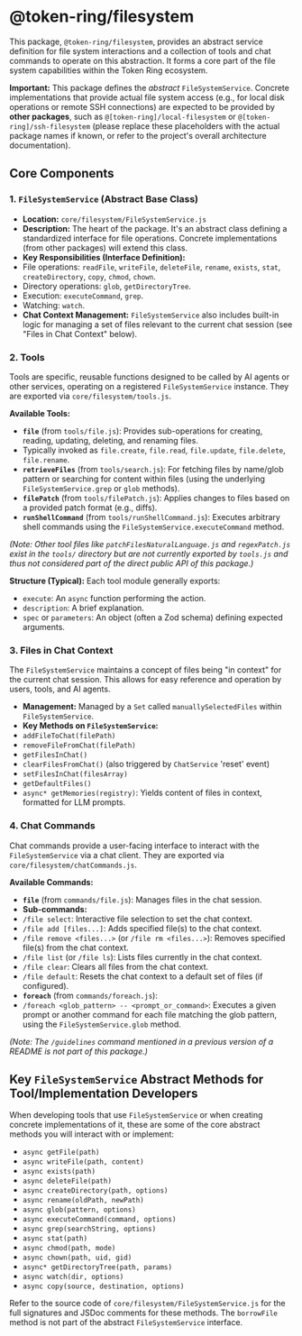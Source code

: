 # @token-ring/filesystem

This package, `@token-ring/filesystem`, provides an abstract service definition for file system interactions and a
collection of tools and chat commands to operate on this abstraction. It forms a core part of the file system
capabilities within the Token Ring ecosystem.

**Important:** This package defines the *abstract* `FileSystemService`. Concrete implementations that provide actual
file system access (e.g., for local disk operations or remote SSH connections) are expected to be provided by **other
packages**, such as `@[token-ring]/local-filesystem` or `@[token-ring]/ssh-filesystem` (please replace these
placeholders with the actual package names if known, or refer to the project's overall architecture documentation).

## Core Components

### 1. `FileSystemService` (Abstract Base Class)

- **Location:** `core/filesystem/FileSystemService.js`
- **Description:** The heart of the package. It's an abstract class defining a standardized interface for file
  operations. Concrete implementations (from other packages) will extend this class.
- **Key Responsibilities (Interface Definition):**
- File operations: `readFile`, `writeFile`, `deleteFile`, `rename`, `exists`, `stat`, `createDirectory`, `copy`,
  `chmod`, `chown`.
- Directory operations: `glob`, `getDirectoryTree`.
- Execution: `executeCommand`, `grep`.
- Watching: `watch`.
- **Chat Context Management:** `FileSystemService` also includes built-in logic for managing a set of files relevant to
  the current chat session (see "Files in Chat Context" below).

### 2. Tools

Tools are specific, reusable functions designed to be called by AI agents or other services, operating on a registered
`FileSystemService` instance. They are exported via `core/filesystem/tools.js`.

**Available Tools:**

- **`file`** (from `tools/file.js`): Provides sub-operations for creating, reading, updating, deleting, and renaming
  files.
- Typically invoked as `file.create`, `file.read`, `file.update`, `file.delete`, `file.rename`.
- **`retrieveFiles`** (from `tools/search.js`): For fetching files by name/glob pattern or searching for content within
  files (using the underlying `FileSystemService.grep` or `glob` methods).
- **`filePatch`** (from `tools/filePatch.js`): Applies changes to files based on a provided patch format (e.g., diffs).
- **`runShellCommand`** (from `tools/runShellCommand.js`): Executes arbitrary shell commands using the
  `FileSystemService.executeCommand` method.

*(Note: Other tool files like `patchFilesNaturalLanguage.js` and `regexPatch.js` exist in the `tools/` directory but are
not currently exported by `tools.js` and thus not considered part of the direct public API of this package.)*

**Structure (Typical):**
Each tool module generally exports:

- `execute`: An `async` function performing the action.
- `description`: A brief explanation.
- `spec` or `parameters`: An object (often a Zod schema) defining expected arguments.

### 3. Files in Chat Context

The `FileSystemService` maintains a concept of files being "in context" for the current chat session. This allows for
easy reference and operation by users, tools, and AI agents.

- **Management:** Managed by a `Set` called `manuallySelectedFiles` within `FileSystemService`.
- **Key Methods on `FileSystemService`:**
- `addFileToChat(filePath)`
- `removeFileFromChat(filePath)`
- `getFilesInChat()`
- `clearFilesFromChat()` (also triggered by `ChatService` 'reset' event)
- `setFilesInChat(filesArray)`
- `getDefaultFiles()`
- `async* getMemories(registry)`: Yields content of files in context, formatted for LLM prompts.

### 4. Chat Commands

Chat commands provide a user-facing interface to interact with the `FileSystemService` via a chat client. They are
exported via `core/filesystem/chatCommands.js`.

**Available Commands:**

- **`file`** (from `commands/file.js`): Manages files in the chat session.
- **Sub-commands:**
- `/file select`: Interactive file selection to set the chat context.
- `/file add [files...]`: Adds specified file(s) to the chat context.
- `/file remove <files...>` (or `/file rm <files...>`): Removes specified file(s) from the chat context.
- `/file list` (or `/file ls`): Lists files currently in the chat context.
- `/file clear`: Clears all files from the chat context.
- `/file default`: Resets the chat context to a default set of files (if configured).
- **`foreach`** (from `commands/foreach.js`):
- `/foreach <glob_pattern> -- <prompt_or_command>`: Executes a given prompt or another command for each file matching
  the glob pattern, using the `FileSystemService.glob` method.

*(Note: The `/guidelines` command mentioned in a previous version of a README is not part of this package.)*

## Key `FileSystemService` Abstract Methods for Tool/Implementation Developers

When developing tools that use `FileSystemService` or when creating concrete implementations of it, these are some of
the core abstract methods you will interact with or implement:

- `async getFile(path)`
- `async writeFile(path, content)`
- `async exists(path)`
- `async deleteFile(path)`
- `async createDirectory(path, options)`
- `async rename(oldPath, newPath)`
- `async glob(pattern, options)`
- `async executeCommand(command, options)`
- `async grep(searchString, options)`
- `async stat(path)`
- `async chmod(path, mode)`
- `async chown(path, uid, gid)`
- `async* getDirectoryTree(path, params)`
- `async watch(dir, options)`
- `async copy(source, destination, options)`

Refer to the source code of `core/filesystem/FileSystemService.js` for the full signatures and JSDoc comments for these
methods. The `borrowFile` method is not part of the abstract `FileSystemService` interface.
